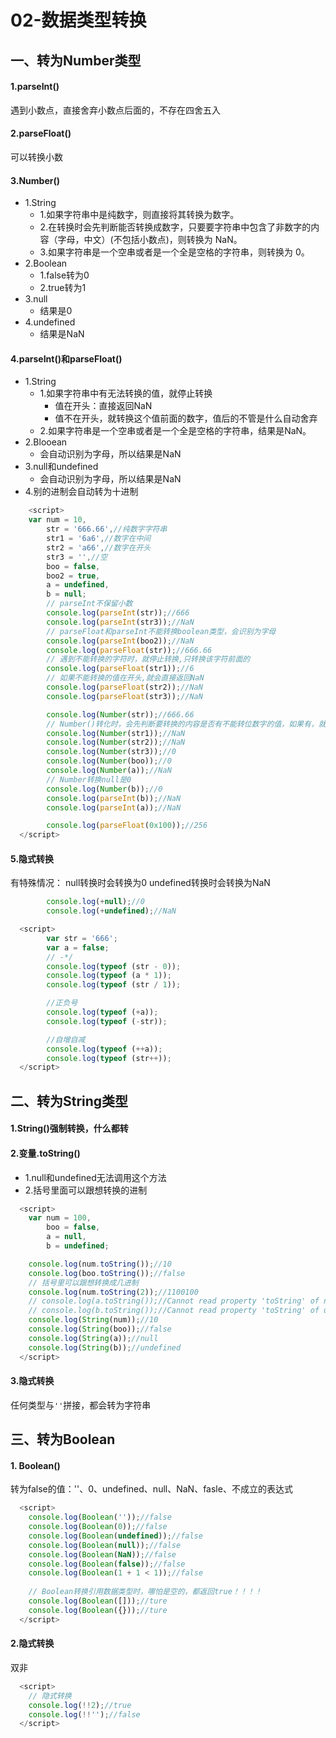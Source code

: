 # 02-数据类型转换



## 一、转为Number类型


#### 1.parseInt()
遇到小数点，直接舍弃小数点后面的，不存在四舍五入
#### 2.parseFloat()
可以转换小数
#### 3.Number()

- 1.String
  - 1.如果字符串中是纯数字，则直接将其转换为数字。
  - 2.在转换时会先判断能否转换成数字，只要要字符串中包含了非数字的内容（字母，中文）(不包括小数点)，则转换为 NaN。
  - 3.如果字符串是一个空串或者是一个全是空格的字符串，则转换为 0。
- 2.Boolean
  - 1.false转为0
  - 2.true转为1
- 3.null
  - 结果是0
- 4.undefined
  - 结果是NaN
#### 4.parseInt()和parseFloat()

- 1.String
  - 1.如果字符串中有无法转换的值，就停止转换
    - 值在开头：直接返回NaN
    - 值不在开头，就转换这个值前面的数字，值后的不管是什么自动舍弃
  - 2.如果字符串是一个空串或者是一个全是空格的字符串，结果是NaN。
- 2.Blooean
  - 会自动识别为字母，所以结果是NaN
- 3.null和undefined
  - 会自动识别为字母，所以结果是NaN
- 4.别的进制会自动转为十进制



```javascript
    <script>
    var num = 10,
        str = '666.66',//纯数字字符串
        str1 = '6a6',//数字在中间
        str2 = 'a66',//数字在开头
        str3 = '',//空
        boo = false,
        boo2 = true,
        a = undefined,
        b = null;
        // parseInt不保留小数
        console.log(parseInt(str));//666
        console.log(parseInt(str3));//NaN
        // parseFloat和parseInt不能转换boolean类型，会识别为字母
        console.log(parseInt(boo2));//NaN
        console.log(parseFloat(str));//666.66
        // 遇到不能转换的字符时，就停止转换,只转换该字符前面的
        console.log(parseFloat(str1));//6
        // 如果不能转换的值在开头,就会直接返回NaN
        console.log(parseFloat(str2));//NaN
        console.log(parseFloat(str3));//NaN

        console.log(Number(str));//666.66
        // Number()转化时，会先判断要转换的内容是否有不能转位数字的值，如果有，就直接NaN
        console.log(Number(str1));//NaN
        console.log(Number(str2));//NaN
        console.log(Number(str3));//0
        console.log(Number(boo));//0
        console.log(Number(a));//NaN
        // Number转换null是0
        console.log(Number(b));//0
        console.log(parseInt(b));//NaN
        console.log(parseInt(a));//NaN

        console.log(parseFloat(0x100));//256
  </script>
```


#### 5.隐式转换
有特殊情况：
null转换时会转换为0
undefined转换时会转换为NaN


```javascript
        console.log(+null);//0
        console.log(+undefined);//NaN
```


```javascript
  <script>
        var str = '666';
        var a = false;
        // -*/
        console.log(typeof (str - 0));
        console.log(typeof (a * 1));
        console.log(typeof (str / 1));

        //正负号
        console.log(typeof (+a));
        console.log(typeof (-str));

        //自增自减
        console.log(typeof (++a));
        console.log(typeof (str++));
  </script>
```


## 二、转为String类型
#### 1.String()强制转换，什么都转
#### 2.变量.toString()

- 1.null和undefined无法调用这个方法
- 2.括号里面可以跟想转换的进制



```javascript
  <script>
    var num = 100,
        boo = false,
        a = null,
        b = undefined;

    console.log(num.toString());//10
    console.log(boo.toString());//false
    // 括号里可以跟想转换成几进制
    console.log(num.toString(2));//1100100
    // console.log(a.toString());//Cannot read property 'toString' of null
    // console.log(b.toString());//Cannot read property 'toString' of undefined
    console.log(String(num));//10
    console.log(String(boo));//false
    console.log(String(a));//null
    console.log(String(b));//undefined
  </script>
```


#### 3.隐式转换
任何类型与`''`拼接，都会转为字符串
## 三、转为Boolean
#### 1. Boolean()
转为false的值：''、0、undefined、null、NaN、fasle、不成立的表达式


```javascript
  <script>
    console.log(Boolean(''));//false
    console.log(Boolean(0));//false
    console.log(Boolean(undefined));//false
    console.log(Boolean(null));//false
    console.log(Boolean(NaN));//false
    console.log(Boolean(false));//false
    console.log(Boolean(1 + 1 < 1));//false
    
    // Boolean转换引用数据类型时，哪怕是空的，都返回true！！！！
    console.log(Boolean([]));//ture
    console.log(Boolean({}));//ture
  </script>
```


#### 2.隐式转换
双非
```javascript
  <script>
    // 隐式转换
    console.log(!!2);//true
    console.log(!!'');//false
  </script>
```


